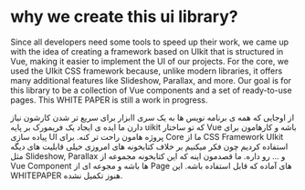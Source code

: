 # why we create this ui library?

Since all developers need some tools to speed up their work, we came up with the idea of creating a framework based on UIkit that is structured in Vue, making it easier to implement the UI of our projects.
For the core, we used the UIkit CSS framework because, unlike modern libraries, it offers many additional features like Slideshow, Parallax, and more.
Our goal is for this library to be a collection of Vue components and a set of ready-to-use pages.
This WHITE PAPER is still a work in progress.

از اوجایی که همه ی برنامه نویس ها به یک سری اابزار برای سریع تر شدن کارشون نیاز دارن ما ایده ی ایجاد یک فریمورک بر پایه uikit که تو ساختار Vue باشه و کارهامون برای پیاده سازی UI پروژه هامون راحت تر کنه.
برای Core ما از CSS Framework UIkit استفاده کردیم چون فکر میکنیم بر خلاف کتابخونه های امروزی خیلی قابلیت های دیگه مثل Slideshow, Parallax و ... رو داره.
ما قصدمون اینه که این کتابخونه مجموعه از Vue Component ها باشه و مجوعه ای از Page های آماده که قابل استفاده باشه.
این WHITEPAPER هنوز تکمیل نشده.